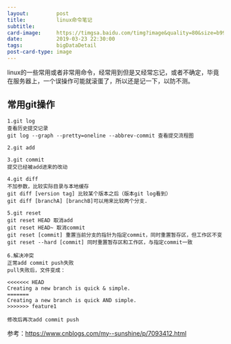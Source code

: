 ```yaml
---
layout:         post
title:          linux命令笔记
subtitle:       
card-image:     https://timgsa.baidu.com/timg?image&quality=80&size=b9999_10000&sec=1553360865325&di=b6f2818f0a7f820d4e8f6800d21afe08&imgtype=0&src=http%3A%2F%2Faliyunzixunbucket.oss-cn-beijing.aliyuncs.com%2Fjpg%2Fb71f3790718becb25c08fa2a4def09b7.jpg%3Fx-oss-process%3Dimage%2Fresize%2Cp_100%2Fauto-orient%2C1%2Fquality%2Cq_90%2Fformat%2Cjpg%2Fwatermark%2Cimage_eXVuY2VzaGk%3D%2Ct_100
date:           2019-03-23 22:30:00
tags:           bigDataDetail
post-card-type: image
---
```


linux的一些常用或者非常用命令，经常用到但是又经常忘记，或者不确定，毕竟在服务器上，一个误操作可能就滚蛋了，所以还是记一下，以防不测。

## 常用git操作

    1.git log
    查看历史提交记录
    git log --graph --pretty=oneline --abbrev-commit 查看提交流程图
    
    2.git add
    
    3.git commit 
    提交已经被add进来的改动
    
    4.git diff
    不加参数，比较实际目录与本地缓存
    git diff [version tag] 比较某个版本之后（版本git log看到）
    git diff [branchA] [branchB]可以用来比较两个分支.
    
    5.git reset
    git reset HEAD 取消add
    git reset HEAD~ 取消commit 
    git reset [commit] 重置当前分支的指针为指定commit，同时重置暂存区，但工作区不变
    git reset --hard [commit] 同时重置暂存区和工作区，与指定commit一致
    
    6.解决冲突
    正常add commit push失败
    pull失败后，文件变成：
    
    <<<<<<< HEAD
    Creating a new branch is quick & simple.
	=======
	Creating a new branch is quick AND simple.
	>>>>>>> feature1
	
	修改后再次add commit push
 
    
 参考：https://www.cnblogs.com/my--sunshine/p/7093412.html